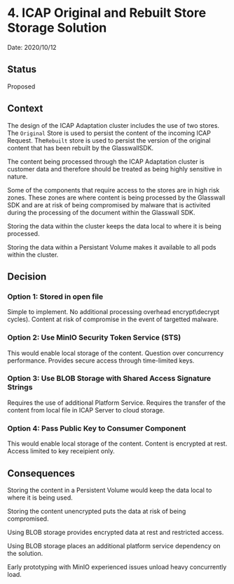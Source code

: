 # 4. ICAP Original and Rebuilt Store Storage Solution

Date: 2020/10/12

## Status
Proposed

## Context

The design of the ICAP Adaptation cluster includes the use of two stores. The `Original` Store is used to persist the content of the incoming ICAP Request. The`Rebuilt` store is used to persist the version of the original content that has been rebuilt by the GlasswallSDK.

The content being processed through the ICAP Adaptation cluster is customer data and therefore should be treated as being highly sensitive in nature.

Some of the components that require access to the stores are in high risk zones. These zones are where content is being processed by the Glasswall SDK and are at risk of being compromised by malware that is activited during the processing of the document within the Glasswall SDK.

Storing the data within the cluster keeps the data local to where it is being processed.

Storing the data within a Persistant Volume makes it available to all pods within the cluster.

## Decision

### Option 1: Stored in open file
Simple to implement. No additional processing overhead encrypt\decrypt cycles). Content at risk of compromise in the event of targetted malware.

### Option 2: Use MinIO Security Token Service (STS) 
This would enable local storage of the content.
Question over concurrency performance.
Provides secure access through time-limited keys.

### Option 3: Use BLOB Storage with Shared Access Signature Strings
Requires the use of additional Platform Service.
Requires the transfer of the content from local file in ICAP Server to cloud storage.

### Option 4: Pass Public Key to Consumer Component
This would enable local storage of the content.
Content is encrypted at rest.
Access limited to key receipient only.

## Consequences

Storing the content in a Persistent Volume would keep the data local to where it is being used.

Storing the content unencrypted puts the data at risk of being compromised.

Using BLOB storage provides encrypted data at rest and restricted access.

Using BLOB storage places an additional platform service dependency on the solution.

Early prototyping with MinIO experienced issues unload heavy concurrently load.

